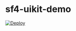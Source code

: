 # sf4-uikit-demo
[![Deploy](https://www.herokucdn.com/deploy/button.svg)](https://heroku.com/deploy?template=https://github.com/mjherraiz/sf4-uikit-demo.git)

